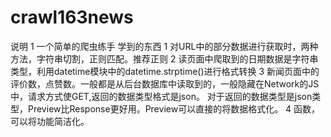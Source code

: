 # crawl163news
说明
	1 一个简单的爬虫练手
学到的东西
	1 对URL中的部分数据进行获取时，两种方法，字符串切割，正则匹配。推荐正则
	2 读页面中爬取到的日期数据是字符串类型，利用datetime模块中的datetime.strptime()进行格式转换
	3 新闻页面中的评价数，点赞数。一般都是从后台数据库中读取到的，一般隐藏在Network的JS中，请求方式使GET,返回的数据类型格式是json。
	  对于返回的数据类型是json类型，Preview比Response更好用。Preview可以直接的将数据格式化。
	4 函数，可以将功能简洁化。
